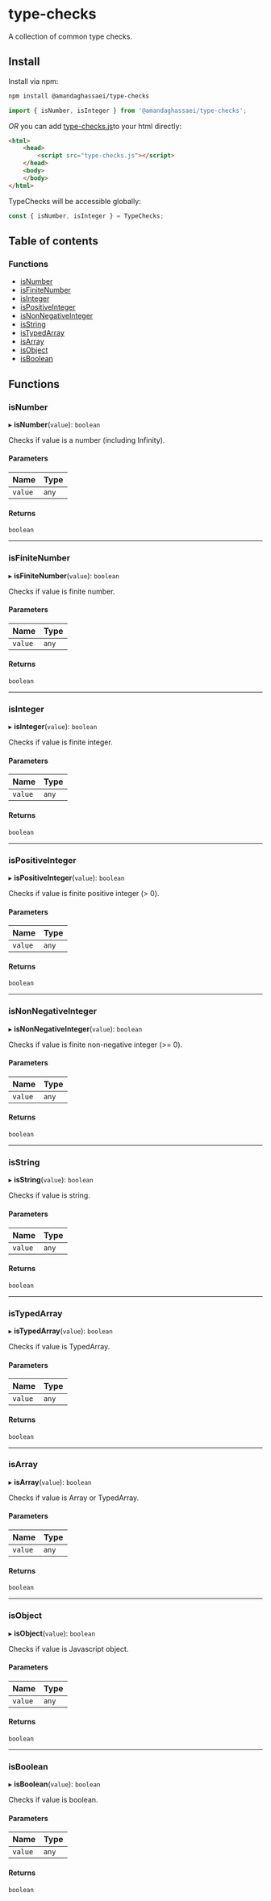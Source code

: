# type-checks

A collection of common type checks.

## Install

Install via npm:

```sh
npm install @amandaghassaei/type-checks
```

```js
import { isNumber, isInteger } from '@amandaghassaei/type-checks';
```

*OR* you can add [type-checks.js](https://raw.githubusercontent.com/amandaghassaei/type-checks/main/dist/type-checks.js)to your html directly:

```html
<html>
    <head>
        <script src="type-checks.js"></script>
    </head>
    <body>
    </body>
</html>
```

TypeChecks will be accessible globally:

```js
const { isNumber, isInteger } = TypeChecks;
```

## Table of contents

### Functions

- [isNumber](README.md#isnumber)
- [isFiniteNumber](README.md#isfinitenumber)
- [isInteger](README.md#isinteger)
- [isPositiveInteger](README.md#ispositiveinteger)
- [isNonNegativeInteger](README.md#isnonnegativeinteger)
- [isString](README.md#isstring)
- [isTypedArray](README.md#istypedarray)
- [isArray](README.md#isarray)
- [isObject](README.md#isobject)
- [isBoolean](README.md#isboolean)

## Functions

### isNumber

▸ **isNumber**(`value`): `boolean`

Checks if value is a number (including Infinity).

#### Parameters

| Name | Type |
| :------ | :------ |
| `value` | `any` |

#### Returns

`boolean`

___

### isFiniteNumber

▸ **isFiniteNumber**(`value`): `boolean`

Checks if value is finite number.

#### Parameters

| Name | Type |
| :------ | :------ |
| `value` | `any` |

#### Returns

`boolean`

___

### isInteger

▸ **isInteger**(`value`): `boolean`

Checks if value is finite integer.

#### Parameters

| Name | Type |
| :------ | :------ |
| `value` | `any` |

#### Returns

`boolean`

___

### isPositiveInteger

▸ **isPositiveInteger**(`value`): `boolean`

Checks if value is finite positive integer (> 0).

#### Parameters

| Name | Type |
| :------ | :------ |
| `value` | `any` |

#### Returns

`boolean`

___

### isNonNegativeInteger

▸ **isNonNegativeInteger**(`value`): `boolean`

Checks if value is finite non-negative integer (>= 0).

#### Parameters

| Name | Type |
| :------ | :------ |
| `value` | `any` |

#### Returns

`boolean`

___

### isString

▸ **isString**(`value`): `boolean`

Checks if value is string.

#### Parameters

| Name | Type |
| :------ | :------ |
| `value` | `any` |

#### Returns

`boolean`

___

### isTypedArray

▸ **isTypedArray**(`value`): `boolean`

Checks if value is TypedArray.

#### Parameters

| Name | Type |
| :------ | :------ |
| `value` | `any` |

#### Returns

`boolean`

___

### isArray

▸ **isArray**(`value`): `boolean`

Checks if value is Array or TypedArray.

#### Parameters

| Name | Type |
| :------ | :------ |
| `value` | `any` |

#### Returns

`boolean`

___

### isObject

▸ **isObject**(`value`): `boolean`

Checks if value is Javascript object.

#### Parameters

| Name | Type |
| :------ | :------ |
| `value` | `any` |

#### Returns

`boolean`

___

### isBoolean

▸ **isBoolean**(`value`): `boolean`

Checks if value is boolean.

#### Parameters

| Name | Type |
| :------ | :------ |
| `value` | `any` |

#### Returns

`boolean`
